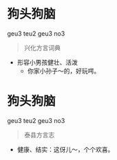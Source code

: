 # 狗头狗脑
geu3 teu2 geu3 no3
> 兴化方言词典
- 形容小男孩健壮、活泼
  - 你家小孙子～的，好玩㗁。

# 狗头狗脑
geu3 teu2 geu3 no3
> 泰县方言志
- 健康、结实：这伢儿～，个个欢喜。
